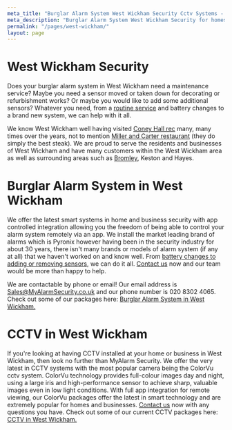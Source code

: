```yaml
---
meta_title: "Burglar Alarm System West Wickham Security Cctv Systems - MyAlarm Security"
meta_description: "Burglar Alarm System West Wickham Security for homes and Business. CCTV. Home Security Systems, Burglar Alarm Service Alarm Battery. Contact us  020 8302 4065."
permalink: "/pages/west-wickham/"
layout: page
---
```


# West Wickham Security 

Does your burglar alarm system in West Wickham need a maintenance service? Maybe you need a sensor moved or taken down for decorating or refurbishment works? Or maybe you would like to add some additional sensors? Whatever you need, from a [routine service](/categories/servicing-and-repairs/) and battery changes to a brand new system, we can help with it all.

We know West Wickham well having visited [Coney Hall rec](https://www.bromley.gov.uk/directory-record/932/coney-hall-recreation-ground) many, many times over the years, not to mention [Miller and Carter restaurant](https://www.millerandcarter.co.uk/restaurants/london/millerandcarterbromley) (they do simply the best steak). We are proud to serve the residents and businesses of West Wickham and have many customers within the West Wickham area as well as surrounding areas such as [Bromley](bromley.php.html), Keston and Hayes.

# Burglar Alarm System in West Wickham 

We offer the latest smart systems in home and business security with app controlled integration allowing you the freedom of being able to control your alarm system remotely via an app. We install the market leading brand of alarms which is Pyronix however having been in the security industry for about 30 years, there isn\'t many brands or models of alarm system (if any at all) that we haven\'t worked on and know well. From [battery changes to adding or removing sensors](/products/servicing-and-repairs/), we can do it all. [Contact us](/contact/) now and our team would be more than happy to help.

We are contactable by phone or email! Our email address is Sales@MyAlarmSecurity.co.uk and our phone number is 020 8302 4065. Check out some of our packages here: [Burglar Alarm System in West Wickham.](/categories/burglar-alarms/)

# CCTV in West Wickham 

If you\'re looking at having CCTV installed at your home or business in West Wickham, then look no further than MyAlarm Security. We offer the very latest in CCTV systems with the most popular camera being the ColorVu cctv system. ColorVu technology provides full-colour images day and night, using a large iris and high-performance sensor to achieve sharp, valuable images even in low light conditions. With full app integration for remote viewing, our ColorVu packages offer the latest in smart technology and are extremely popular for homes and businesses. [Contact us](/contact/) now with any questions you have. Check out some of our current CCTV packages here: [CCTV in West Wickham.](/categories/cctv/)